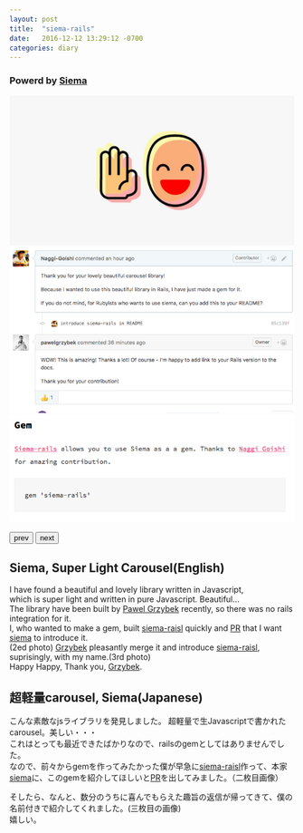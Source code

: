 ```yaml
---
layout: post
title:  "siema-rails"
date:   2016-12-12 13:29:12 -0700
categories: diary
---
```

<script src='/js/siema.min.js'></script>

### Powerd by [Siema](https://pawelgrzybek.com/siema/)
<div class='siema'>
  <div><img src="/images/siema1.png" alt="siema1"></div>
  <div><img src="/images/siema3.png" alt="siema1"></div>
  <div><img src="/images/siema2.png" alt="siema1"></div>
</div>

<button class="prev">prev</button>
<button class="next">next</button>

## Siema, Super Light Carousel(English)

I have found a beautiful and lovely library written in Javascript,<br>
which is super light and written in pure Javascript. Beautiful...<br>
The library have been built by [Pawel Grzybek](https://github.com/pawelgrzybek) recently, so there was no rails integration for it.<br>
I, who wanted to make a gem, built [siema-raisl](https://github.com/Naggi-Goishi/siema-rails) quickly and [PR](https://github.com/pawelgrzybek/siema/pull/7) that I want [siema](https://pawelgrzybek.com/siema/) to introduce it.<br>(2ed photo)
[Grzybek](https://github.com/pawelgrzybek) pleasantly merge it and introduce [siema-raisl](https://github.com/Naggi-Goishi/siema-rails), suprisingly, with my name.(3rd photo)<br>
Happy Happy, Thank you, [Grzybek](https://github.com/pawelgrzybek).

## 超軽量carousel, Siema(Japanese)

こんな素敵なjsライブラリを発見しました。
超軽量で生Javascriptで書かれたcarousel。美しい・・・<br>
これはとっても最近できたばかりなので、railsのgemとしてはありませんでした。<br>
なので、前々からgemを作ってみたかった僕が早急に[siema-raisl](https://github.com/Naggi-Goishi/siema-rails)作って、本家[siema](https://pawelgrzybek.com/siema/)に、このgemを紹介してほしいと[PR](https://github.com/pawelgrzybek/siema/pull/7)を出してみました。（二枚目画像）<br>

そしたら、なんと、数分のうちに喜んでもらえた趣旨の返信が帰ってきて、僕の名前付きで紹介してくれました。(三枚目の画像)<br>
嬉しい。





<script>
  mySiema = new Siema();
  document.querySelector('.prev').addEventListener('click', () => mySiema.prev());
  document.querySelector('.next').addEventListener('click', () => mySiema.next());
</script>

